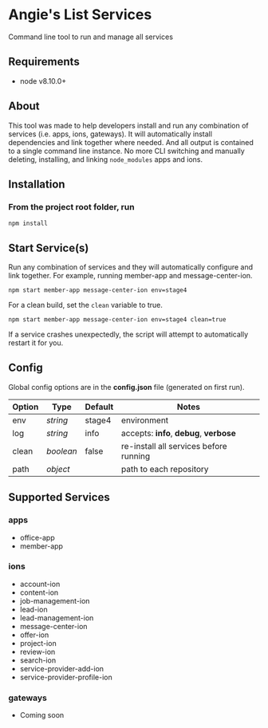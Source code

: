 # Angie's List Services
Command line tool to run and manage all services

## Requirements
* node v8.10.0+

## About
This tool was made to help developers install and run any combination of services (i.e. apps, ions, gateways).
It will automatically install dependencies and link together where needed. And all output is contained to a single 
command line instance. No more CLI switching and manually deleting, installing, and linking `node_modules` apps and ions.

## Installation
### From the project root folder, run
```
npm install
```

## Start Service(s)
Run any combination of services and they will automatically configure and link together. For example, running member-app and message-center-ion.
```
npm start member-app message-center-ion env=stage4
```
For a clean build, set the `clean` variable to true.
```
npm start member-app message-center-ion env=stage4 clean=true
```
If a service crashes unexpectedly, the script will attempt to automatically restart it for you.

## Config
Global config options are in the **config.json** file (generated on first run).

| Option | Type | Default | Notes |
| ------ | ---- | ------- | ----- |
| env | *string* | stage4 | environment |
| log | *string* | info | accepts: **info**, **debug**, **verbose** |
| clean | *boolean* | false | re-install all services before running |
| path | *object* | | path to each repository |

## Supported Services
### apps
* office-app
* member-app

### ions
* account-ion
* content-ion
* job-management-ion
* lead-ion
* lead-management-ion
* message-center-ion
* offer-ion
* project-ion
* review-ion
* search-ion
* service-provider-add-ion
* service-provider-profile-ion

### gateways
* Coming soon